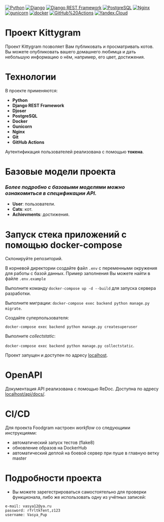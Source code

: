 [![Python](https://img.shields.io/badge/-Python-464646?style=flat-square&logo=Python)](https://www.python.org/)
[![Django](https://img.shields.io/badge/-Django-464646?style=flat-square&logo=Django)](https://www.djangoproject.com/)
[![Django REST Framework](https://img.shields.io/badge/-Django%20REST%20Framework-464646?style=flat-square&logo=Django%20REST%20Framework)](https://www.django-rest-framework.org/)
[![PostgreSQL](https://img.shields.io/badge/-PostgreSQL-464646?style=flat-square&logo=PostgreSQL)](https://www.postgresql.org/)
[![Nginx](https://img.shields.io/badge/-NGINX-464646?style=flat-square&logo=NGINX)](https://nginx.org/ru/)
[![gunicorn](https://img.shields.io/badge/-gunicorn-464646?style=flat-square&logo=gunicorn)](https://gunicorn.org/)
[![docker](https://img.shields.io/badge/-Docker-464646?style=flat-square&logo=docker)](https://www.docker.com/)
[![GitHub%20Actions](https://img.shields.io/badge/-GitHub%20Actions-464646?style=flat-square&logo=GitHub%20actions)](https://github.com/features/actions)
[![Yandex.Cloud](https://img.shields.io/badge/-Yandex.Cloud-464646?style=flat-square&logo=Yandex.Cloud)](https://cloud.yandex.ru/)

# Проект Kittygram
Проект Kittygram позволяет Вам публиковать и просматривать котов. Вы можете опубликовать вашего домашнего любимца и дать небольшую информацию о нём, например, его цвет, достижения.

# Технологии
В проекте применяются:
- **Python**
- **Django REST Framework**
- **Djoser**
- **PostgreSQL**
- **Docker**
- **Gunicorn**
- **Nginx**
- **Git**
- **GitHub Actions**

Аутентификация пользователей реализована с помощью **токена**.

# Базовые модели проекта
### *Более подробно с базовыми моделями можно ознакомиться в спецификации API.*

- **User**: пользователи.
- **Cats**: кот.
- **Achievments**: достижения.

# Запуск стека приложений с помощью docker-compose
Склонируйте репозиторий.

В корневой директории создайте файл `.env` с переменными окружения для работы с базой данных. Пример заполнения Вы можете найти в файле `.env.example`

Выполните команду `docker-compose up -d --build` для запуска сервера разработки.

Выполните миграции: `docker-compose exec backend python manage.py migrate`.

Создайте суперпользователя:

`docker-compose exec backend python manage.py createsuperuser`

Выполните _collectstatic_:

`docker-compose exec backend python manage.py collectstatic`.

Проект запущен и доступен по адресу [localhost](http://127.0.0.1/).


# OpenAPI
Документация API реализована с помощью ReDoc. Доступна по адресу [localhost/api/docs/](http://127.0.0.1/api/docs/).

# CI/CD
Для проекта Foodgram настроен _workflow_ со следующими инструкциями:
- автоматический запуск тестов (flake8)
- обновление образов на DockerHub
- автоматический деплой на боевой сервер при пуше в главную ветку master

# Подробности проекта
- Вы можете зарегестрироваться самостоятельно для проверки функционала, либо же использовать одну из учётных записей:

```
e-mail: vasya12@ya.ru
password: rfrltkfent,z123
username: Vasya_Pup
```
